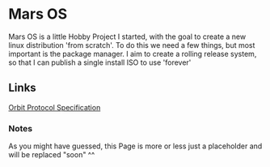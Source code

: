 # Mars OS

Mars OS is a little Hobby Project I started, with the goal to create a new linux distribution 'from scratch'.
To do this we need a few things, but most important is the package manager.
I aim to create a rolling release system, so that I can publish a single install ISO to use 'forever'

## Links

[Orbit Protocol Specification](https://marsos.github.io/orbitapi)

### Notes

As you might have guessed, this Page is more or less just a placeholder and will be replaced "soon" ^^

